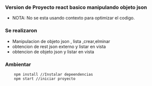 ### Version de Proyecto react basico manipulando objeto json
* NOTA: No se esta usando contexto para optimizar el codigo.

### Se realizaron
* Manipulacion de objeto json , lista ,crear,elminar
* obtencion de rest json externo y listar en vista
* obtencion de objeto json y listar en vista

### Ambientar
```
    npm install //Instalar depeendencias
    npm start //iniciar proyecto
```